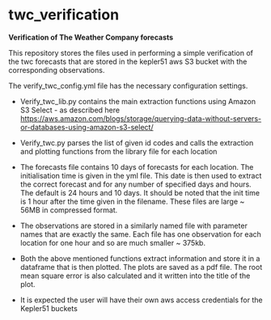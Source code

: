 # twc_verification
**Verification of The Weather Company forecasts**

This repository stores the files used in performing a simple verification of the twc forecasts that are stored in the kepler51 aws S3 bucket with the corresponding observations.

The verify_twc_config.yml file has the necessary configuration settings.

- Verify_twc_lib.py contains the main extraction functions using Amazon S3 Select - as described here https://aws.amazon.com/blogs/storage/querying-data-without-servers-or-databases-using-amazon-s3-select/

- Verify_twc.py parses the list of given id codes and calls the extraction and plotting functions from the library file for each location

- The forecasts file contains 10 days of forecasts for each location. The initialisation time is given in the yml file. This date is then used to extract the correct forecast and for any number of specified days and hours. The default is 24 hours and 10 days. It should be noted that the init time is 1 hour after the time given in the filename. These files are large ~ 56MB in compressed format.

- The observations are stored in a similarly named file with parameter names that are exactly the same. Each file has one observation for each location for one hour and so are much smaller ~ 375kb.

- Both the above mentioned functions extract information and store it in a dataframe that is then plotted. The plots are saved as a pdf file. The root mean square error is also calculated and it written into the title of the plot.

- It is expected the user will have their own aws access credentials for the Kepler51 buckets
